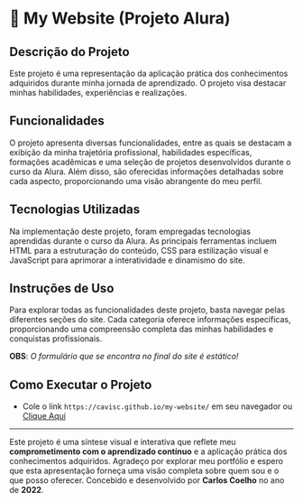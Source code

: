 # 👤 My Website (Projeto Alura)

## Descrição do Projeto

Este projeto é uma representação da aplicação prática dos conhecimentos adquiridos durante minha jornada de aprendizado. O projeto visa destacar minhas habilidades, experiências e realizações.

## Funcionalidades

O projeto apresenta diversas funcionalidades, entre as quais se destacam a exibição da minha trajetória profissional, habilidades específicas, formações acadêmicas e uma seleção de projetos desenvolvidos durante o curso da Alura. Além disso, são oferecidas informações detalhadas sobre cada aspecto, proporcionando uma visão abrangente do meu perfil.

## Tecnologias Utilizadas

Na implementação deste projeto, foram empregadas tecnologias aprendidas durante o curso da Alura. As principais ferramentas incluem HTML para a estruturação do conteúdo, CSS para estilização visual e JavaScript para aprimorar a interatividade e dinamismo do site.

## Instruções de Uso

Para explorar todas as funcionalidades deste projeto, basta navegar pelas diferentes seções do site. Cada categoria oferece informações específicas, proporcionando uma compreensão completa das minhas habilidades e conquistas profissionais.

**OBS**: *O formulário que se encontra no final do site é estático!*

## Como Executar o Projeto

- Cole o link `https://cavisc.github.io/my-website/` em seu navegador ou [Clique Aqui](https://cavisc.github.io/my-website/)

---

Este projeto é uma síntese visual e interativa que reflete meu **comprometimento com o aprendizado contínuo** e a aplicação prática dos conhecimentos adquiridos. Agradeço por explorar meu portfólio e espero que esta apresentação forneça uma visão completa sobre quem sou e o que posso oferecer. Concebido e desenvolvido por **Carlos Coelho** no ano de **2022**.
